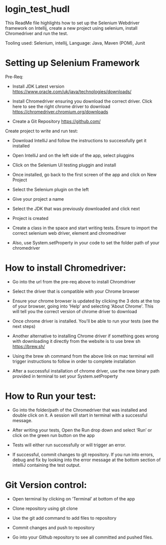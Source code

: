 # login_test_hudl

This ReadMe file highlights how to set up the Selenium Webdriver framework on Intellij, create a new project using selenium, install Chromedriver and run the test.

Tooling used: Selenium, intellij, 
Language: Java, Maven (POM), Junit 

# Setting up Selenium Framework

Pre-Req:

* Install JDK Latest version https://www.oracle.com/uk/java/technologies/downloads/  

* Install Chromedriver ensuring you download the correct driver. Click here to see the right chrome driver to download https://chromedriver.chromium.org/downloads 

* Create a Git Repository https://github.com/ 



Create project to write and run test:

* Download IntelliJ and follow the instructions to successfully get it installed

* Open IntelliJ and on the left side of the app, select pluggins

* Click on the Selenium UI testing pluggin and install

* Once installed, go back to the first screen of the app and click on New Project

* Select the Selenium plugin on the left 

* Give your project a name

* Select the JDK that was previously downloaded and click next 

* Project is created

* Create a class in the space and start writing tests. Ensure to import the correct selenium web driver, element and chromedriver

* Also, use System.setProperty in your code to set the folder path of your chromedriver
 
 
 
# How to install Chromedriver:

* Go into the url from the pre-req above to install Chromdriver

* Select the driver that is compatible with your Chrome browser 

* Ensure your chrome browser is updated by clicking the 3 dots at the top of your browser, going into 'Help' and selecting 'About Chrome'. This will tell you the correct version of chrome driver to download

* Once chrome driver is installed. You'll be able to run your tests (see the next steps)

* Another alternative to installing Chrome driver if something goes wrong with downloading it directly from the website is to use brew sh https://brew.sh/ 

* Using the brew sh command from the above link on mac terminal will trigger instructions to follow in order to complete installation

* After a successful installation of chrome driver, use the new binary path provided in terminal to set your System.setProperty



# How to Run your test:

* Go into the folder/path of the Chromedriver that was installed and double click on it. A session will start in terminal with a successful message. 

* After writing your tests, Open the Run drop down and select ‘Run’ or click on the green run button on the app 

* Tests will either run successfully or will trigger an error. 

* If successful, commit changes to git repository. If you run into errors, debug and fix by looking into the error message at the bottom section of intelliJ containing the test output.



# Git Version control:

* Open terminal by clicking on ‘Terminal’ at bottom of the app 

* Clone repository using git clone <url>

* Use the git add command to add files to repository

* Commit changes and push to repository

* Go into your Github repository to see all committed and pushed files.

